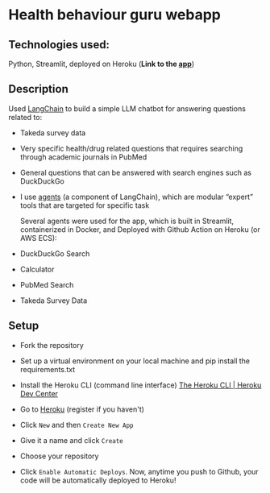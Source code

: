 # Health behaviour guru webapp

## Technologies used:

Python, Streamlit, deployed on Heroku (**Link to the [app](https://behaviourial-science-guru-d2520d92ce6e.herokuapp.com/)**)

## Description

Used [LangChain](https://www.langchain.com/) to build a simple LLM chatbot for answering questions related to:

- Takeda survey data

- Very specific health/drug related questions that requires searching through academic journals in PubMed

- General questions that can be answered with search engines such as DuckDuckGo

- I use [agents](https://python.langchain.com/docs/modules/agents/) (a component of LangChain), which are modular “expert” tools that are targeted for specific task

  Several agents were used for the app, which is built in Streamlit, containerized in Docker, and Deployed with Github Action on Heroku (or AWS ECS):

- DuckDuckGo Search

- Calculator

- PubMed Search

- Takeda Survey Data

## Setup

- Fork the repository

- Set up a virtual environment on your local machine and pip install the requirements.txt

- Install the Heroku CLI (command line interface) [The Heroku CLI | Heroku Dev Center](https://devcenter.heroku.com/articles/heroku-cli)

- Go to [Heroku](https://dashboard.heroku.com/apps) (register if you haven't)

- Click `New` and then `Create New App`

- Give it a name and click `Create`

- Choose your repository

- Click `Enable Automatic Deploys`. Now, anytime you push to Github, your code will be automatically deployed to Heroku!
